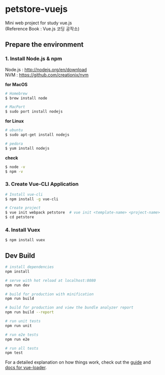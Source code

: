 # petstore-vuejs

Mini web project for study vue.js  
(Reference Book : Vue.js 코딩 공작소)

## Prepare the environment

### 1. Install Node.js & npm

Node.js : http://nodejs.org/en/download  
NVM : https://github.com/creationix/nvm

**for MacOS**
``` bash
# Homebrew
$ brew install node

# MacPort
$ sudo port install nodejs
```

**for Linux**
``` bash
# ubuntu
$ sudo apt-get install nodejs

# pedora
$ yum install nodejs
```

**check**
``` bash
$ node -v
$ npm -v
```

### 3. Create Vue-CLI Application

``` bash
# Install vue-cli
$ npm install -g vue-cli

# Create project
$ vue init webpack petstore  # vue init <template-name> <project-name>
$ cd petstore
```

### 4. Install Vuex

``` bash
$ npm install vuex
```


## Dev Build

``` bash
# install dependencies
npm install

# serve with hot reload at localhost:8080
npm run dev

# build for production with minification
npm run build

# build for production and view the bundle analyzer report
npm run build --report

# run unit tests
npm run unit

# run e2e tests
npm run e2e

# run all tests
npm test
```

For a detailed explanation on how things work, check out the [guide](http://vuejs-templates.github.io/webpack/) and [docs for vue-loader](http://vuejs.github.io/vue-loader).


